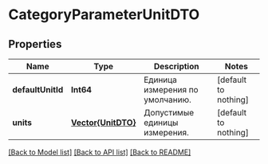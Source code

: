 # CategoryParameterUnitDTO


## Properties
Name | Type | Description | Notes
------------ | ------------- | ------------- | -------------
**defaultUnitId** | **Int64** | Единица измерения по умолчанию. | [default to nothing]
**units** | [**Vector{UnitDTO}**](UnitDTO.md) | Допустимые единицы измерения. | [default to nothing]


[[Back to Model list]](../README.md#models) [[Back to API list]](../README.md#api-endpoints) [[Back to README]](../README.md)


